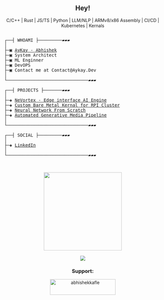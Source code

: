 <div align="center">
<h2> Hey! </h2>
</div>



<div align="center">

<p>C/C++ | Rust | JS/TS | Python | LLM/NLP | ARMv8/x86 Assembly | CI/CD | Kubernetes | Kernals</p>
</div>

<pre>

┌──┤ WHOAMI ├─────────▰▰▰
│
├─▣ <a href="https://aykay.dev/">AyKay - Abhishek</a>
├─▣ System Architect 
├─▣ ML Enginner
├─▣ DevOPS
├─▣ Contact me at Contact@Aykay.Dev
│
└───────────────────────────────▰▰▰

┌──┤ PROJECTS ├───────▰▰▰
│
├─◈ <a href="https://nevortex.com">NeVortex - Edge interface AI Engine</a>
├─◈ <a href="https://nevortex.com">Custom Bare Metal Kernal for RPI Cluster</a>
├─◈ <a href="https://nevortex.com">Neural Network From Scratch</a>
├─◈ <a href="https://nevortex.com">Automated Generative Media Pipeline</a>	
│
└───────────────────────────────▰▰▰

┌──┤ SOCIAL ├─────────▰▰▰
│
├─◈ <a href="https://www.linkedin.com/in/abhishek-kafle-630457202/">LinkedIn</a>
│
└───────────────────────────────▰▰▰
	
</pre>

<br>

<div align="center">
    <img src="https://media3.giphy.com/media/mCmc21BKYUuC2A6p8H/giphy.gif?cid=ecf05e47ek5tgbv1hu3qdrzm5bciejl5b9pokzqhaxir315h&rid=giphy.gif&ct=g" width="250px">
    <br><br>
    <img src="https://komarev.com/ghpvc/?username=abhishekkafle" />
</div>

 <div align="right">
<h3 align="center">Support:</h3>
<p align="center"><a href="https://www.buymeacoffee.com/abhishekkafle"> <img align="center" src="https://cdn.buymeacoffee.com/buttons/v2/default-yellow.png" height="50" width="210" alt="abhishekkafle" /></a></p>
</div>
   
<!--     
  <h2>ℹ️ &nbsp;Github Info</h2>
	
  <summary><b>🔎 Github Profile Details</b></summary>
<p align="center"><img height="180em" src="https://github-profile-summary-cards.vercel.app/api/cards/profile-details?username=abhishekkafle&theme=github_dark" alt="Abhishek Kafle" align = "center"/></p>

  <summary><b>⚡ Github Stats </b></summary>
<p align="center"><img height="180em"alt="Abhishek Kafle's streak" src="https://github-readme-streak-stats.herokuapp.com/?user=abhishekkafle&theme=black-ice&hide_border=true&stroke=0000&background=060A0CD0" align = "center"/>
<img height="180em" alt="Abhishek Kafle's Top Languages" src="https://github-readme-stats.vercel.app/api/top-langs/?username=abhishekkafle&langs_count=8&count_private=true&layout=compact&theme=react&hide_border=true&bg_color=0D1117" align = "center"/></p>

<summary><b>📊 Github Contribution Graph</b></summary>
<p align="center"<a href="#"><img alt="Abhishek Kafle's Activity Graph" src="https://activity-graph.herokuapp.com/graph?username=abhishekkafle&bg_color=0D1117&color=5BCDEC&line=5BCDEC&point=FFFFFF&hide_border=true" /></a></p>

 -->
